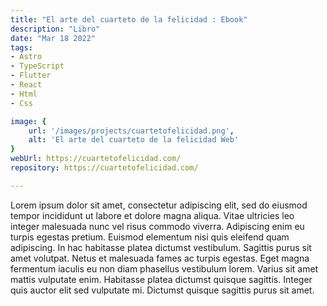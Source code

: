 ```yaml
---
title: "El arte del cuarteto de la felicidad : Ebook"
description: "Libro"
date: "Mar 18 2022"
tags:
- Astro
- TypeScript
- Flutter
- React
- Html
- Css

image: {
    url: '/images/projects/cuartetofelicidad.png',
    alt: 'El arte del cuarteto de la felicidad Web'
}
webUrl: https://cuartetofelicidad.com/
repository: https://cuartetofelicidad.com/

---
```


Lorem ipsum dolor sit amet, consectetur adipiscing elit, sed do eiusmod tempor incididunt ut labore et dolore magna aliqua. Vitae ultricies leo integer malesuada nunc vel risus commodo viverra. Adipiscing enim eu turpis egestas pretium. Euismod elementum nisi quis eleifend quam adipiscing. In hac habitasse platea dictumst vestibulum. Sagittis purus sit amet volutpat. Netus et malesuada fames ac turpis egestas. Eget magna fermentum iaculis eu non diam phasellus vestibulum lorem. Varius sit amet mattis vulputate enim. Habitasse platea dictumst quisque sagittis. Integer quis auctor elit sed vulputate mi. Dictumst quisque sagittis purus sit amet.

